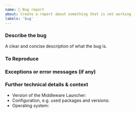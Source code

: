 ```yaml
---
name: 🐞 Bug report
about: Create a report about something that is not working
labels: 'bug'
---
```


<!--
Please keep in mind that the GitHub issue tracker is not intended as a general support forum, but for reporting bugs and feature requests. Questions that arise during implementation should be asked in the discussion section: https://github.com/fiskaltrust/middleware-launcher/discussions
For problems with existing installations or rollouts, please reach out to our Customer Success teams via support@fiskaltrust.[at/de/fr].
-->

### Describe the bug
A clear and concise description of what the bug is.

### To Reproduce
<!--
We ❤ code! Point us to a minimalistic repro step, e.g. the code you're calling when the bug occurs, or the request you send to the Middleware.
-->

### Exceptions or error messages (if any)
<!-- 
Include the exception you get when facing this issue, e.g. taken from the log file.
-->

### Further technical details & context
- Version of the Middleware Launcher:
- Configuration, e.g. used packages and versions: 
- Operating system: 

<!--
Please add all other details that seem relevant to you, e.g. used programming language, specifics about your environment, etc.
-->
